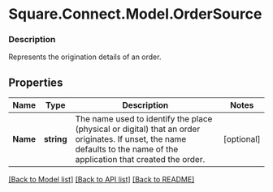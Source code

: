 # Square.Connect.Model.OrderSource

### Description

Represents the origination details of an order.

## Properties

Name | Type | Description | Notes
------------ | ------------- | ------------- | -------------
**Name** | **string** | The name used to identify the place (physical or digital) that an order originates. If unset, the name defaults to the name of the application that created the order. | [optional] 



[[Back to Model list]](../README.md#documentation-for-models) [[Back to API list]](../README.md#documentation-for-api-endpoints) [[Back to README]](../README.md)


